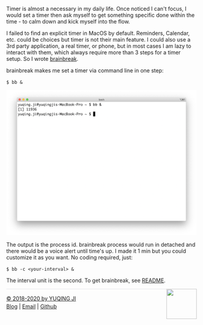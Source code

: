 Timer is almost a necessary in my daily life. 
Once noticed I can't focus, I would set a timer then ask myself to get something specific done within the time - to calm down and kick myself into the flow.

I failed to find an explicit timer in MacOS by default. 
Reminders, Calendar, etc. could be choices but timer is not their main feature.
I could also use a 3rd party application, a real timer, or phone, but in most cases I am lazy to interact with them, which always require more than 3 steps for a timer setup. 
So I wrote [brainbreak](https://github.com/vjyq/brainbreak). 

brainbreak makes me set a timer via command line in one step:
```
$ bb &
```

![demo](demo.png)

The output is the process id. brainbreak process would run in detached and there would be a voice alert until time's up. I made it 1 min but you could customize it as you want. No coding required, just:
```
$ bb -c <your-interval> &
```

The interval unit is the second. To get brainbreak, see [README](https://github.com/vjyq/brainbreak). 

<div><a href="https://vjyq.github.io/en/about"><img src="https://github.com/vjyq/vjyq.github.io/blob/master/avatar.png?raw=true" style="float:right;width:80px;height:80px"/><div style="border-top:1px solid #e1e4e8;padding-top:16px"></div>
<div>© 2018-2020 by YUQING JI</div>
<div style="padding-top:0.3em"><a href="https://vjyq.github.io/en/">Blog</a> | <a href="mailto:yuqing.ji@outlook.com">Email</a> | <a href="https://github.com/vjyq">Github</a></div>